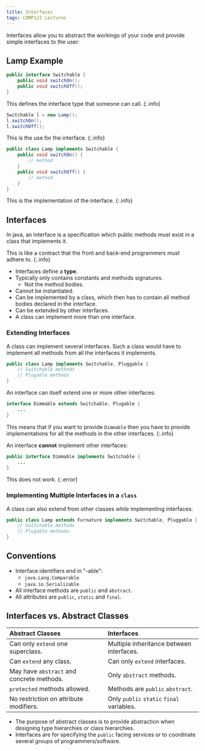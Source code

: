 ```yaml
---
title: Interfaces
tags: COMP122 Lectures
---
```

Interfaces allow you to abstract the workings of your code and provide simple interfaces to the user:


## Lamp Example

```java
public interface Switchable {
	public void switchOn();
	public void switchOff();
}
```

This defines the interface type that someone can call.
{:.info}

```java
Switchable l = new Lamp();
l.switchOn();
l.switchOff();
```

This is the use for the interface.
{:.info}

```java
public class Lamp implements Switchable {
	public void switchOn() {
		// method
	}
	public void switchOff() {
		// method
	}
}
```

This is the implementation of the interface.
{:.info}

## Interfaces
In java, an interface is a specification which public  methods must exist in a class that implements it.

This is like a contract that the front and back-end programmers must adhere to.
{:.info}

* Interfaces define a **type**.
* Typically only contains constants and methods signatures.
	* Not the method bodies.
* Cannot be instantiated.
* Can be implemented by a class, which then has to contain all method bodies declared in the interface.
* Can be extended by other interfaces.
* A class can implement more than one interface.

### Extending Interfaces
A class can implement several interfaces. Such a class would have to implement all methods from all the interfaces it implements.

```java
public class Lamp implements Switchable, Pluggable {
	// Switchable methods
	// Plugable methods
}
```

An interface can itself extend one or more other interfaces:

```java
interface Dimmable extends Switchable, Plugable {
	...
}
```

This means that if you want to provide `Dimmable` then you have to provide implementations for all the methods in the other interfaces. 
{:.info}

An interface **cannot**  implement other interfaces:

```java
public interface Dimmable implements Switchable {
	...
}
```

This does not work.
{:.error}

### Implementing Multiple Interfaces in a `class`
A class can also extend from other classes while implementing interfaces:

```java
public class Lamp extends Furnature implements Switchable, Pluggable {
	// Switchable methods
	// Plugable methods
}
```

## Conventions

* Interface identifiers end in "-able":
	* `java.Lang.Comparable`
	* `java.io.Serializable`
* All interface methods are `public` and `abstract`.
* All attributes are `public`, `static` and `final`.

## Interfaces vs. Abstract Classes

| Abstract Classes | Interfaces |
| :-- | :-- |
|  Can only `extend` one superclass. | Multiple inheritance between interfaces. |
| Can `extend` any class. | Can only `extend` interfaces. | 
| May have `abstract` and concrete methods. | Only `abstract` methods. | 
| `protected` methods allowed. | Methods are `public` `abstract`. |
| No restriction on attribute modifiers. | Only `public` `static` `final` variables. |

* The purpose of abstract classes is to provide abstraction when designing type hierarchies or class hierarchies.
* Interfaces are for specifying the `public` facing services or to coordinate several groups of programmers/software.
